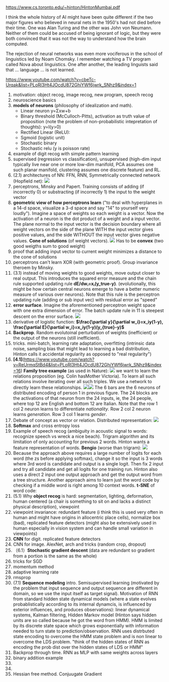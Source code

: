 https://www.cs.toronto.edu/~hinton/HintonMumbai.pdf

I think the whole history of AI might have been quite different if the two major figures who believed in neural nets in the 1950's had not died before their time. One was Alan Turing and the other was John von Neumann. Neither of them could be accused of being ignorant of logic, but they were both convinced that it was not the way to understand how the brain computed.

The rejection of neural networks was even more vociferous in the school of linguistics led by Noam Chomsky. I remember watching a TV program called Nova about linguistics. One after another, the leading linguists said that ... language ... is not learned.

https://www.youtube.com/watch?v=cbeTc-Urqak&list=PLoRl3Ht4JOcdU872GhiYWf6jwrk_SNhz9&index=1
1. motivation: object recog, image recog, new program, speech recog
2. neuroscience basics
3. **models of neurons** (philosophy of idealization and math). 
    - Linear neuron y=Σxw+b 
    - Binary threshold (McCulloch-Pitts), activation as truth value of proposition (note the problem of non-probabilistic intepretation of thoughts): y=I(y>0)
    - Rectified Linear (ReLU): 
    - Sgmoid (logistic unit)
    - Stochastic binary
    - Stochastic relu (y is poisson rate)
4. example of digit recog with simple pattern learning
5. supervised (regression vs classification), unsupervised (high-dim input typically live near one or more low-dim manifold, PCA assumes one such planar manifold, clustering assumes one discrete feature) and RL. 
6. (2.1) architectures of NN: FFN, RNN, Symmetrically connected network (Hopfield net): ![](/images/symmetric-net.png)
7. perceptrons, Minsky and Papert. Training consists of adding (if incorrectly 0) or substracting (if incorrectly 1) the input to the weight vector
8. **geometric view of how perceptrons learn** ("to deal with hyperplanes in a 14-d space, visualize a 3-d space and say "14" to yourself very loudly"). Imagine a space of weights so each weight is a vector. Now the activation of a neuron is the dot product of a weight and a input vector. The plane normal to the input vector is the decision boundary where all weight vectors on the side of the plane WITH the input vector gives positive values, and the side WITHOUT the input vector gives negative values. **Cone of solutions** (of weight vectors). ![](/images/solution-cone.png) Has to be **convex** (two good weigths sum to good weight)
9. proof that adding input vector to current weight minimizes a distance to the cone of solutions
10. perceptrons can't learn XOR (with geometric proof). Group invariance theroem by Minsky. 
11. (3.1) instead of moving weights to good weights, move output closer to real output. This introduces the squared error measure and the chain rule supported updating rule **dE/dwᵢ=xᵢ(y_true-y)**. (evolutionally, this might be how certain central neurons emerge to have a better numeric measure of various over neurons). Note that this rule is the perceptron updating rule (adding or sub input vec) with residual error as "speed"
12. **error surface**. Imagine the aforementioned perceptron weight space with one extra dimension of error. The batch update rule in 11 is steepest descent on the error surface. ![](/images/error-surface.png)
13. derivative of logistic function: **$\frac{\partial y}{\partial w_i}=x_iy(1-y), \frac{\partial E}{\partial w_i}=x_iy(1-y)(y_{true}-y)$**
14. **Backprop**. Random evolutoinal perturbation of weights (inefficient) or the output of the neurons (still inefficient). 
15. tricks. mini-batch, learning rate adaptation, overfitting (intrinsic data noise, sampling bias that might lead to learning a bad distribution, Hinton calls it accidental regularity as opposed to "real regularity")
16. **[4.1]**(https://www.youtube.com/watch?v=ReUrmqStBd4&list=PLoRl3Ht4JOcdU872GhiYWf6jwrk_SNhz9&index=16) **Family tree example** (as used in Nature): ![](/images/family-tree.png) we want to learn the relations proposition (eg. Colin hasMother Victoria). To learn all such relations involve iterating over all such triples. We use a network to directly learn these relationships. ![](/images/family-leanring.png)![](/images/family-leanring2.png) The 6 bars are the 6 neurons of distributed encoding of person 1 in previous figure. The 24 blocks are the activations of that neuron from the 24 inputs, ie, the 24 people, where top 12 are English and bottom 12 are Italian. Note that the row 1 col 2 neuron learns to differentiate *nationality*. Row 2 col 2 neuron learns *generation*. Row 3 col 1 learns *gender*.
17. Debate of concept as vector or relation. Distributed representation: ![](/images/concept-debate.png)
18. **Softmax** and cross entropy loss
19. Example of speech recog (ambiguity in acoustic signal to words: recognize speech vs wreck a nice beach). Trigram algorithm and its limitation of only accounting for previous 2 words. Hinton wants a feature representation of words. **Bengio** (worse than trigram): ![](/images/bengio-next-word.png)
20. Because the approach above requires a large number of logits for each word (the zs before applying softmax), change it so the input is 3 words where 3rd word is candidate and output is a single logit. Then fix 2 input and try all candidate and get all logits for one training run. Hinton also uses a direct 2 input one output approach and get the output word from a tree structure. Another approach aims to learn just the word code by checking if a middle word is right among 10 context words. **t-SNE** of word code: 
21. (5.1) Why **object recog** is hard: segmentation, lighting, deformation, human centered (a chair is something to sit on and lacks a distinct physical description), viewpoint
22. viewpoint invariance: redundant feature (i think this is used very often in human and might have origins in allocentric place cells), normalize box (bad), replicated feature detectors (might also be extensively used in human especially in vision system and can handle small variation in viewpoints)
23. **CNN** for digit. replicated feature detectors
24. CNN for image. AlexNet, arch and tricks (random crop, dropout)
25. （6.1）**Stochastic gradient descent** (data are redundant so gradient from a portion is the same as the whole)
26. tricks for SGD
27. momentum method
28. adaptive learning rate
29. rmsprop
30. (7.1) **Sequence modeling** intro. Semisupervised learning (motivated by the problem that input sequence and output sequence are different in domain, so we use the input itself as target signal). Motivation of RNN from standard hidden state dynamical models (where a state evolves probablistically according to its internal dynamcis, is influenced by exterior influences, and produces observations): linear dynamical systems, Kalman filtering, Hidden Markov model (Hinton says hidden units are so called because he got the word from HMM). HMM is limited by its discrete state space which grows exponentially with information needed to turn state to prediction/observation. RNN uses distrbuted state encoding to overcome the HMM state problem and is non linear to overcome the LDS problem. "think of the hidden states of RNN as encoding the prob dist over the hidden states of LDS or HMM"
31. Backprop through time. RNN as MLP with same weights across layers
32. binary addition example
33. 
34. 
35. Hessian free method. Conjuugate Gradient

